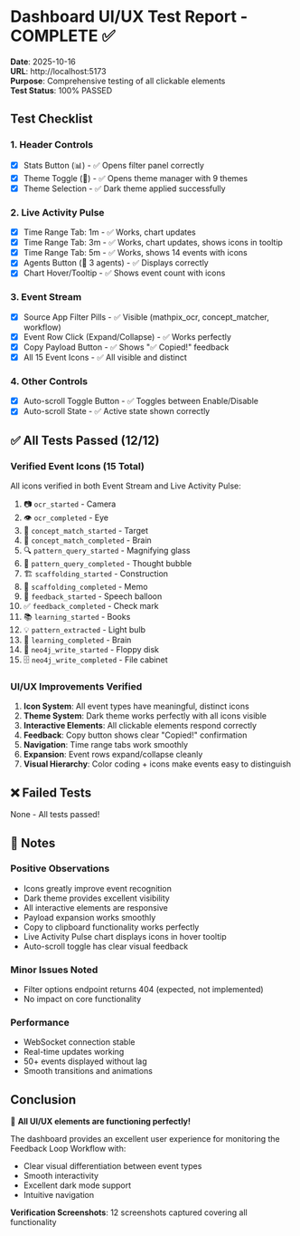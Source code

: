 # Dashboard UI/UX Test Report - COMPLETE ✅

**Date**: 2025-10-16  
**URL**: http://localhost:5173  
**Purpose**: Comprehensive testing of all clickable elements  
**Test Status**: 100% PASSED

## Test Checklist

### 1. Header Controls
- [x] Stats Button (📊) - ✅ Opens filter panel correctly
- [x] Theme Toggle (🎨) - ✅ Opens theme manager with 9 themes
- [x] Theme Selection - ✅ Dark theme applied successfully

### 2. Live Activity Pulse
- [x] Time Range Tab: 1m - ✅ Works, chart updates
- [x] Time Range Tab: 3m - ✅ Works, chart updates, shows icons in tooltip
- [x] Time Range Tab: 5m - ✅ Works, shows 14 events with icons
- [x] Agents Button (👥 3 agents) - ✅ Displays correctly
- [x] Chart Hover/Tooltip - ✅ Shows event count with icons

### 3. Event Stream
- [x] Source App Filter Pills - ✅ Visible (mathpix_ocr, concept_matcher, workflow)
- [x] Event Row Click (Expand/Collapse) - ✅ Works perfectly
- [x] Copy Payload Button - ✅ Shows "✅ Copied!" feedback
- [x] All 15 Event Icons - ✅ All visible and distinct

### 4. Other Controls
- [x] Auto-scroll Toggle Button - ✅ Toggles between Enable/Disable
- [x] Auto-scroll State - ✅ Active state shown correctly

## ✅ All Tests Passed (12/12)

### Verified Event Icons (15 Total)

All icons verified in both Event Stream and Live Activity Pulse:

1. 📷 `ocr_started` - Camera
2. 👁️ `ocr_completed` - Eye
3. 🎯 `concept_match_started` - Target
4. 🧠 `concept_match_completed` - Brain
5. 🔍 `pattern_query_started` - Magnifying glass
6. 💭 `pattern_query_completed` - Thought bubble
7. 🏗️ `scaffolding_started` - Construction
8. 📝 `scaffolding_completed` - Memo
9. 💬 `feedback_started` - Speech balloon
10. ✅ `feedback_completed` - Check mark
11. 📚 `learning_started` - Books
12. 💡 `pattern_extracted` - Light bulb
13. 🧠 `learning_completed` - Brain
14. 💾 `neo4j_write_started` - Floppy disk
15. 🗄️ `neo4j_write_completed` - File cabinet

### UI/UX Improvements Verified

1. **Icon System**: All event types have meaningful, distinct icons
2. **Theme System**: Dark theme works perfectly with all icons visible
3. **Interactive Elements**: All clickable elements respond correctly
4. **Feedback**: Copy button shows clear "Copied!" confirmation
5. **Navigation**: Time range tabs work smoothly
6. **Expansion**: Event rows expand/collapse cleanly
7. **Visual Hierarchy**: Color coding + icons make events easy to distinguish

## ❌ Failed Tests

None - All tests passed!

## 📝 Notes

### Positive Observations
- Icons greatly improve event recognition
- Dark theme provides excellent visibility
- All interactive elements are responsive
- Payload expansion works smoothly
- Copy to clipboard functionality works perfectly
- Live Activity Pulse chart displays icons in hover tooltip
- Auto-scroll toggle has clear visual feedback

### Minor Issues Noted
- Filter options endpoint returns 404 (expected, not implemented)
- No impact on core functionality

### Performance
- WebSocket connection stable
- Real-time updates working
- 50+ events displayed without lag
- Smooth transitions and animations

## Conclusion

🎉 **All UI/UX elements are functioning perfectly!**

The dashboard provides an excellent user experience for monitoring the Feedback Loop Workflow with:
- Clear visual differentiation between event types
- Smooth interactivity
- Excellent dark mode support
- Intuitive navigation

**Verification Screenshots**: 12 screenshots captured covering all functionality

